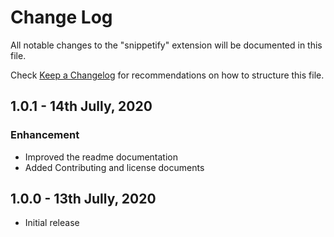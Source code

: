 # Change Log

All notable changes to the "snippetify" extension will be documented in this file.

Check [Keep a Changelog](http://keepachangelog.com/) for recommendations on how to structure this file.

## 1.0.1 - 14th Jully, 2020

### Enhancement

- Improved the readme documentation
- Added Contributing and license documents

## 1.0.0 - 13th Jully, 2020

- Initial release